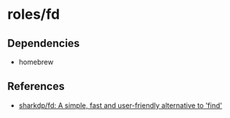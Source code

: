 # roles/fd



## Dependencies
- homebrew



## References
- [sharkdp/fd: A simple, fast and user-friendly alternative to 'find'](https://github.com/sharkdp/fd)

